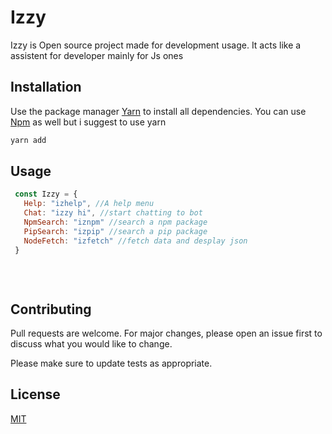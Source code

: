 # Izzy

Izzy is Open source project made for development usage. It acts like a assistent for developer mainly for Js ones

## Installation

Use the package manager [Yarn](https://yarnpkg.com/) to install all dependencies. You can use [Npm](https://www.npmjs.com/) as well but i suggest to use yarn

```bash
yarn add 
```

## Usage 

```javascript
 const Izzy = {
   Help: "izhelp", //A help menu
   Chat: "izzy hi", //start chatting to bot
   NpmSearch: "iznpm" //search a npm package 
   PipSearch: "izpip" //search a pip package
   NodeFetch: "izfetch" //fetch data and desplay json
 }
     
          
      
```

## Contributing
Pull requests are welcome. For major changes, please open an issue first to discuss what you would like to change.

Please make sure to update tests as appropriate.

## License
[MIT](https://choosealicense.com/licenses/mit/)